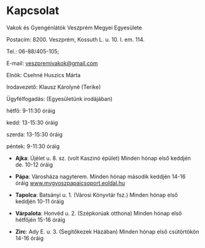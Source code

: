 # Kapcsolat

Vakok és Gyengénlátók Veszprém Megyei Egyesülete

Postacím: 8200. Veszprém, Kossuth L. u. 10. I. em. 114.

Tel.: 06-88/405-105;

E-mail: veszpremivakok@gmail.com

Elnök: Csehné Huszics Márta

Irodavezető: Klausz Károlyné (Terike)

Ügyfélfogadás: (Egyesületünk irodájában)

hétfő: 9-11:30 óráig

kedd: 13-15:30 óráig

szerda: 13-15:30 óráig

péntek: 9-11:30 óráig

- **Ajka**:
Újélet u. 8. sz. (volt Kaszinó épület)
Minden hónap első keddjén de. 10-12 óráig

- **Pápa**:
Városháza nagyterem.
Minden hónap második keddjén 14-16 óráig
www.mvgyoszpapaicsoport.eoldal.hu

- **Tapolca**:
Batsányi u. 1. (Városi Könyvtár fsz.)
Minden hónap első keddjén 10-11 óráig

- **Várpalota**:
Honvéd u. 2. (Szépkorúak otthona)
Minden hónap első hétfőjén 15-16 óráig

- **Zirc**:
Ady E. u. 3. (Segítőkezek Házában)
Minden hónap első csütörtökön 14-16 óráig
